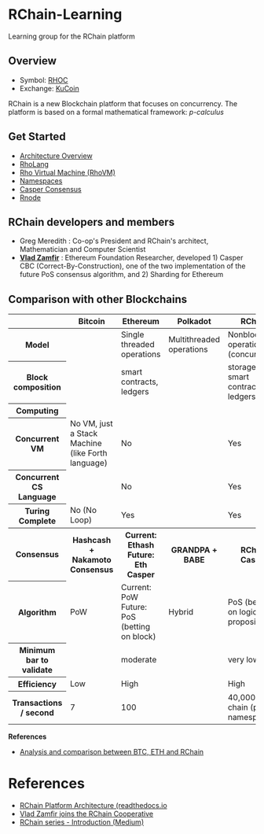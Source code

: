 # RChain-Learning
Learning group for the RChain platform

## Overview

- Symbol: [RHOC](https://coinmarketcap.com/currencies/rchain/)
- Exchange: [KuCoin](https://www.kucoin.com/#/trade/RHOC-ETH)

RChain is a new Blockchain platform that focuses on concurrency. The platform is based on a formal mathematical framework: *p-calculus*


## Get Started

- [Architecture Overview](architecture.md)
- [RhoLang](rholang.md)
- [Rho Virtual Machine (RhoVM)](RhoVM.md)
- [Namespaces](namespaces.md)
- [Casper Consensus](consensus.md)
- [Rnode](rnode.md)

## RChain developers and members

* Greg Meredith : Co-op's President and RChain's architect, Mathematician and Computer Scientist
* **[Vlad Zamfir](https://medium.com/rchain-cooperative/vlad-zamfir-joins-the-rchain-cooperative-a05f8e32c110)** : Ethereum Foundation Researcher, developed 1) Casper CBC (Correct-By-Construction), one of the two implementation of the future PoS consensus algorithm, and 2) Sharding for Ethereum

## Comparison with other Blockchains



<table>
  <thead>
    <tr>
      <th>&nbsp;</th>
      <th>Bitcoin</th>
      <th>Ethereum</th>
      <th>Polkadot</th>
      <th>RChain</th>
    </tr>
  </thead>
  <tbody>
    <tr>
      <th>Model</th>
      <td></td>
      <td>Single threaded operations</td>
      <td>Multithreaded operations</td>
      <td>Nonblocking operations (concurrency)</td>
    </tr>
    <tr>
      <th>Block composition</th>
      <td>&nbsp;</td>
      <td>smart contracts, ledgers</td>
      <td>&nbsp;</td>
      <td>storage, smart contracts, ledgers</td>
    </tr>
    <tr>
      <th>Computing</th>
      <td colspan="3"></td>
    </tr>
    <tr>
      <th>Concurrent VM</th>
      <td>No VM, just a Stack Machine (like Forth language)</td>
      <td>No</td>
      <td>&nbsp;</td>
      <td>Yes</td>
    </tr>
    <tr>
      <th>Concurrent CS Language</th>
      <td>&nbsp;</td>
      <td>No</td>
      <td>&nbsp;</td>
      <td>Yes</td>
    </tr>
    <tr>
      <th>Turing Complete</th>
      <td>No (No Loop)</td>
      <td>Yes</td>
      <td>&nbsp;</td>
      <td>Yes</td>
    </tr>
    <tr>
      <th>Consensus</th>
      <th>Hashcash + Nakamoto Consensus</th>
      <th>Current: Ethash<br>Future: Eth Casper</th>
      <th>GRANDPA + BABE</th>
      <th>RChain Casper</th>
    </tr>
    <tr>
        <th>Algorithm</th>
        <td>PoW</td>
        <td>Current: PoW<br>Future: PoS (betting on block)</td>
        <td>Hybrid</td>
        <td>PoS (betting on logical propositions)</td>
    </tr>
    <tr>
      <th>Minimum bar to validate</th>
      <td>&nbsp;</td>
      <td>moderate</td>
      <td>&nbsp;</td>
      <td>very low</td>
    </tr>
    <tr>
      <th>Efficiency</th>
      <td>Low</td>
      <td>High</td>
      <td>&nbsp;</td>
      <td>High</td>
    </tr>
    <tr>
      <th>Transactions / second</th>
      <td>7</td>
      <td>100</td>
      <td>&nbsp;</td>
      <td>40,000+ on chain (per namespace)</td>
    </tr>
  </tbody>
</table>

**References**

- [Analysis and comparison between BTC, ETH and RChain](http://rchain-architecture.readthedocs.io/en/latest/introduction/comparison-of-blockchains.html)


# References

- [RChain Platform Architecture (readthedocs.io](https://architecture-docs.readthedocs.io/index.html)
- [Vlad Zamfir joins the RChain Cooperative](https://medium.com/rchain-cooperative/vlad-zamfir-joins-the-rchain-cooperative-a05f8e32c110)
- [RChain series - Introduction (Medium)](https://blog.coinfund.io/rchain-series-introduction-985a05804ab)
